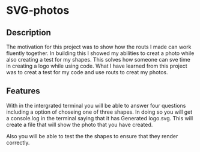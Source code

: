 # SVG-photos

## Description

The motivation for this project was to show how the routs I made can work fluently together. In building this I showed my abilities to creat a photo while also creating a test for my shapes. This solves how someone can sve time in creating a logo while using code. What I have learned from this project was to creat a test for my code and use routs to creat my photos.


## Features

With in the intergrated terminal you will be able to answer four questions including a option of choseing one of three shapes. In doing so you will get a console.log in the terminal saying that it has Generated logo.svg. This will create a file that will show the photo that you have created.

Also you will be able to test the the shapes to ensure that they render correctly.